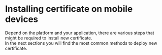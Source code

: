 # Installing certificate on mobile devices

Depend on the platform and your application, there are various steps that might be required to install new certificate.\
In the next sections you will find the most common methods to deploy new certificate.
